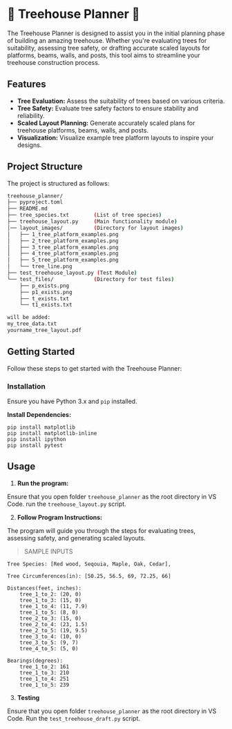 # :deciduous_tree: Treehouse Planner :evergreen_tree:

The Treehouse Planner is designed to assist you in the initial planning phase of building an amazing treehouse. Whether you're evaluating trees for suitability, assessing tree safety, or drafting accurate scaled layouts for platforms, beams, walls, and posts, this tool aims to streamline your treehouse construction process.

## Features

- **Tree Evaluation:** Assess the suitability of trees based on various criteria.
- **Tree Safety:** Evaluate tree safety factors to ensure stability and reliability.
- **Scaled Layout Planning:** Generate accurately scaled plans for treehouse platforms, beams, walls, and posts.
- **Visualization:** Visualize example tree platform layouts to inspire your designs.

## Project Structure

The project is structured as follows:

```bash
treehouse_planner/
├── pyproject.toml
├── README.md
├── tree_species.txt        (List of tree species)
├── treehouse_layout.py     (Main functionality module)
│── layout_images/          (Directory for layout images)
│   ├── 1_tree_platform_examples.png
│   ├── 2_tree_platform_examples.png
│   ├── 3_tree_platform_examples.png
│   ├── 4_tree_platform_examples.png
│   ├── 5_tree_platform_examples.png
│   └── tree_line.png
├── test_treehouse_layout.py (Test Module)
└── test_files/             (Directory for test files)
    ├── p_exists.png
    ├── p1_exists.png
    ├── t_exists.txt
    └── t1_exists.txt

will be added:
my_tree_data.txt
yourname_tree_layout.pdf
```

## Getting Started

Follow these steps to get started with the Treehouse Planner:

### Installation

Ensure you have Python 3.x and `pip` installed.

 **Install Dependencies:**

    pip install matplotlib
    pip install matplotlib-inline
    pip install ipython
    pip install pytest

## Usage

1. **Run the program:**

Ensure that you open folder `treehouse_planner` as the root directory
in VS Code. run the `treehouse_layout.py` script.

2. **Follow Program Instructions:**

The program will guide you through the steps for evaluating trees, assessing safety, and generating scaled layouts. 

>SAMPLE INPUTS

    Tree Species: [Red wood, Seqouia, Maple, Oak, Cedar],
    
    Tree Circumferences(in): [50.25, 56.5, 69, 72.25, 66]
    
    Distances(feet, inches):
        tree_1_to_2: (20, 0)
        tree_1_to_3: (15, 0)
        tree_1_to_4: (11, 7.9)
        tree_1_to_5: (8, 0)
        tree_2_to_3: (15, 0)
        tree_2_to_4: (23, 1.5)
        tree_2_to_5: (19, 9.5)
        tree_3_to_4: (10, 0)
        tree_3_to_5: (9, 7)
        tree_4_to_5: (5, 0)
        
    Bearings(degrees):
        tree_1_to_2: 161
        tree_1_to_3: 210
        tree_1_to_4: 251
        tree_1_to_5: 239

3. **Testing**

Ensure that you open folder `treehouse_planner` as the root directory
in VS Code. Run the `test_treehouse_draft.py` script.

